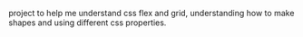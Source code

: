 project to help me understand css flex and grid, understanding how to make shapes and using different css properties. 
